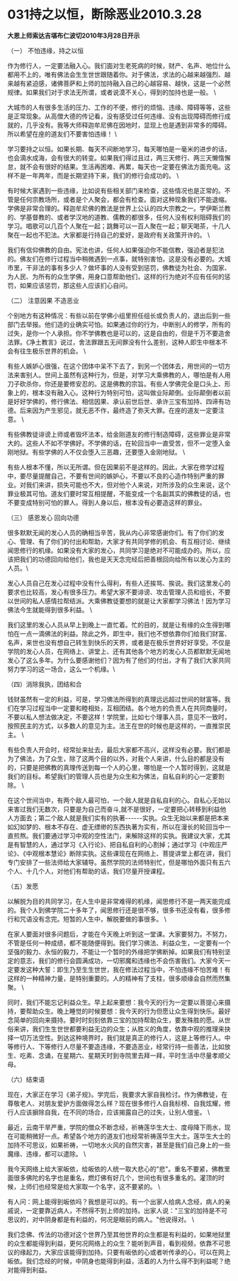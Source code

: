 # 031持之以恒，断除恶业2010.3.28

**大恩上师索达吉堪布仁波切2010年3月28日开示**

（一） 不怕违缘，持之以恒

作为修行人，一定要法融入心。我们面对生老死病的时候，财产、名声、地位什么都用不上的，唯有佛法会生生世世跟随着你。对于佛法，求法的心越来越强烈、越来越有紧迫感，诸佛菩萨和上师的加持融入自己的心越容易、越快，这是一个必然规律。如果我们对于求法无所谓，或者说漠不关心，得到的加持也是一般。 \

大城市的人有很多生活的压力、工作的不便，修行的烦恼、违缘、障碍等等，这些是正常现象。从高僧大德的传记看，没有感受过任何违缘、没有出现障碍而修行成就的，几乎没有。我等大师释迦牟尼佛在因地时，显现上也是遇到非常多的障碍。所以希望在座的道友们不要害怕违缘！ \

学习要持之以恒。如果长期、每天不间断地学习，每天哪怕是一毫米的进步的话，也会滴水成海，会有很大的转变。如果我们得过且过，两三天修行、两三天懒惰懈怠，就不会有很好的结果。生活再困难、再累，每天也一定要在佛法方面充电。这样不是一年两年，而是长期坚持下来，我们的修行会成功的。 \

有时候大家遇到一些违缘，比如说有些相关部门来检查，这些情况也是正常的。不管是任何宗教场所，或者是个人聚会，都会有检查。面对这种现象我们不能退缩。学佛是非常合理的。释迦牟尼佛的教法是世界上公认的四大宗教之一。学伊斯兰教的、学基督教的、或者学汉地的道教、儒教的都很多，任何人没有权利阻碍我们的学习。唱歌可以几百个人聚在一起；跳舞可以一百人聚在一起；聊天喝茶，十几人聚在一起也不犯法。大家都是行持自己的爱好，是政府有关政策开许的。 \

我们有信仰佛教的自由。宪法也讲，任何人如果强迫你不能信教，强迫者是犯法的。佛友们在修行过程当中稍微遇到一点事，就特别害怕，这是没有必要的。大城市里，干非法的事有多少人？做坏事的人没有受到惩罚，佛教徒为社会、为国家、为人民、为所有的众生学佛，用身口意帮助他们，这样的行为绝对不应有任何的惩罚，如果应该惩罚，那这些人应该扪心自问。

（二） 注意因果 不造恶业

个别地方有这种情况：有些以前在学佛小组里担任组长或负责人的，退出后到一些部门去举报。他们造的业确实可怕。如果通过你的行为，中断别人的修学，所有的过失，是你一个人承担。你不学佛教也是可以的，这是自由的，但是千万不要造舍法罪。《净土教言》说过，舍法罪跟五无间罪没有什么差别，这种人即生中根本不会有往生极乐世界的机会。 \

有些人嫉妒心很强，在这个团体中呆不下去了，到另一个团体去，用世间的一切方法来害别人。世间上虽然有这种行为，但是，对学习大乘佛教的人，哪怕是有人用刀子砍杀你，你还是要修安忍的。这是佛教的宗旨。有些人学佛完全是口头上、形象上的，根本没有融入心。这种行为特别可怕，这叫做业际颠倒。业际颠倒者以前是好好学佛的，修行佛法、相信因果、承认前世后世、承许三宝有加持、四谛有功德。后来因为产生邪见，就无恶不作，最终造了弥天大罪。在座的道友一定要注意。 \

有些佛教徒诽谤上师或者毁坏法本，给金刚道友的修行制造障碍，这些罪业是非常大的。这些人不如不学佛好。不学佛的话，在轮回当中一直受苦，但不一定堕入金刚地狱。有些学佛的人不仅会堕入三恶趣，还要堕入金刚地狱。 \

有些人根本不懂，所以无所谓。但在因果前不是这样的。因此，大家在修学过程中，要尽量提醒自己，不要有世间的嫉妒心，不要以不良的心造作特别严重的罪业。对我们来讲，损失可能也不大，但对他个人来说，对所涉及的众生来说，这个罪业极其可怕。道友们要时常互相提醒，不能变成一个名副其实的佛教徒的话，也不要变成特别可怕的罪人。得到人身以后，根本没有必要造这样的罪业。

（三） 感恩发心 回向功德

很多默默无闻的发心人员的确相当辛苦，我从内心非常感谢你们。有了你们的发心、管理、有了你们的付出和帮助，大家才有共同学修的机会、有互相讨论、继续闻思修行的机缘。如果没有大家的发心，共同学习是绝对不可能成办的。所以，应该把我们的功德回向给他们，我也是天天念完经后把善根回向给所有以发心为主的人员。\

发心人员自己在发心过程中没有什么得利，有些人还挨骂、挨说。我们这里发心的要求也比较高，发心有很多压力。希望大家不要诽谤、攻击管理人员和组长，不要以世间的私人感情拉帮结派。大乘佛教徒要想的就是让大家都学习佛法！因为学习佛法今生就能得到很多利益。 \

我们这里的发心人员从早上到晚上一直忙着。忙的目的，就是让有缘的众生得到哪怕在一点一滴佛法的利益。除此之外，即生中，我们也不想依靠你们给我们财富、名声，来世也没有想自己转生到快乐的天界，或者是在极乐世界好好享受。不仅是学院的发心人员，在网络上、讲堂上、还有其他各个地方的发心人员都默默无闻地发心了这么多年。为什么要感谢他们？因为有了他们的付出，才有了我们大家共同努力学习的这一场合，这么一个机缘。\

（四）消除我执，团结和合

钱财虽然有一定的利益，可是，学习佛法所得到的真理远远超过世间的财富等。我们在学习过程当中一定要和睦相处，互相团结。各个地方的负责人在共同商量时，不要以私人想法做决定，不要这样！学院里，比如七个理事人员，意见不一致时，按照民主的方式，以多数人的意见为主。法王在世的时候也是这样的，一直推崇民主。 \

有些负责人开会时，经常扯来扯去，最后大家都不高兴，这样没有必要。我们都是为了佛法，为了众生，除了这两个目的以外，对我个人来讲，什么目的都是没有的，只要是把佛教的真理传送到每一个人的心里，哪怕是一个人暂时得到，这就是我们的目标。希望我们的管理人员也是为众生和为佛法，自私自利的心一定要割除。 \

在这个世间当中，有两个敌人最可怕，一个敌人就是自私自利的心。自私心无始以来害过我们无数次，只要是为自己而奋斗,就不是很好，一定要把心转移到利益他人方面去；第二个敌人就是我们实有的执著------实执。众生无始以来都是把本来如幻如梦的、根本不存在、虚无缥缈的东西执著为实有，所以在漫长的轮回当中一直煎熬。我们要通过学习中观的空性法门，来解除这样的实执。我建议大家，尤其是有智慧的人，通过学习《入行论》、把自私自利的心割掉；通过学习《中观庄严论》、《中观根本慧论》断除实执。这些课现在在网络上、菩提讲堂上都在讲，我们专门安排了一些法师给大家辅导。虽然学院的法师特别忙，但是哪怕外面只有五六个人、十几个人，对他们有帮助的话，我们尽量开授课程。

（五）发愿

以解脱为目的共同学习，在人生中是非常难得的机缘，闻思修行不是一两天能完成的。我个人到佛学院二十多年了，闻思修行还是很不够，很多书还没有看，很多修行和咒语没有念完。短暂的人生中，解脱要做的事很多。 \

在家人要面对很多问题后，才能在今天晚上听到这一堂课。大家要努力。不努力，不管是任何一种成绩，都不能随便得到。我们学习佛法、利益众生，一定要有一个坚强的毅力、永恒的毅力，不能让一个暂时的外缘把学佛断掉。如果我们有特别坚定的意志，我们的修行会圆满成功，一切邪魔和违缘也不会伤害我们。大家今天一定要发这种大誓：即生乃至生生世世，我在修法过程当中，不怕违缘不怕苦难！有这样的一种精神力量，是特别重要的。人的精神有了支柱，很多顺缘会自然而然集聚。 \

同时，我们不能忘记利益众生。早上起来要想：我今天的行为一定要以菩提心来摄持，要帮助众生。晚上睡觉的时候要想：我今天的行为但愿让众生得到快乐。最好念简单的回向来摄持。要时时刻刻依靠三宝的加持帮助众生，要发殊胜的愿。从世俗来讲，我们生生世世都要利益无边的众生；从胜义的角度，依靠中观的推理来抉择一切万法空性。到达这种境界时，我们就是真正的修行人，这是上等修行人。中等修行人、下等修行人尽量不要造违缘，不要造恶业，经常行持一些善法，比如放生、吃素、念诵，在星期六、星期天时到寺院里去拜一拜，平时生活中尽量孝顺父母。

（六）结束语

现在，大家正在学习《弟子规》。学完后，我要求大家自我检讨。作为佛教徒，在尊敬老人、对朋友爱护方面做得怎么样？现在很多修行人自我标榜、自我炫耀，修行人应该摒除自我，在不同的场合，应该揭露自己的过失，让别人借鉴。 \

最近，云南干旱严重，学院的僧众不断念经，祈祷莲华生大士、度母降下雨水，现在可能稍微好一点。希望各个地方的道友们也经常祈祷莲华生大士。莲华生大士的加持不可思议，如果祈祷，一切地水火风的自然灾害，甚至是我们自己身上的一些魔缘、违缘，都可以遣除。 \

我今天网络上给大家皈依，给皈依的人统一取大悲心的"悲"。重名不要紧，佛教里面很多佛陀的名字也是重名，燃灯佛有好几个，世间也有很多重名的。灌顶的时候，上师们也经常是给大家取一个名字，这不要紧的。 \

有人问：网上能得到皈依吗？我想是可以的。有一个出家人给病人念经，病人的亲戚说，一定要靠近病人，不然得不到上师的加持。出家人说："三宝的加持是不可思议的，对中阴身都是有利益的，何况是眼前的病人。"他说得对。 \

我们念佛、传法的功德对这个世界乃至其他世界的众生都是有利益的，如果地狱里的众生都能得到利益，更何况网络上的众生？能听到声音，看到视频，依靠不可思议的缘起力，大家应该能得到加持。只要有皈依的心或者听传承的心，可以在网上皈依。我们念经的时候，中阴身也能得到利益，活着的人为什么得不到利益呢？绝对能得到利益。

